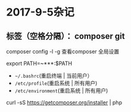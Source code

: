 ﻿# 2017-9-5杂记

标签（空格分隔）： composer git
---

composer config -l -g  查看composer 全局设置

export PATH=~***:$PATH

* `~/.bashrc`(重启终端 | 当前用户）
* `/etc/profile`(重启系统 | 所有用户)
* `/etc/environment`(重启系统 | 所有用户)

curl -sS https://getcomposer.org/installer | php






